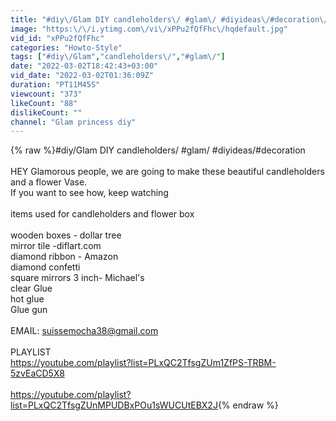 ```yaml
---
title: "#diy\/Glam DIY candleholders\/ #glam\/ #diyideas\/#decoration\/#glamprincessdiy \/#dollartreediy"
image: "https:\/\/i.ytimg.com\/vi\/xPPu2fQfFhc\/hqdefault.jpg"
vid_id: "xPPu2fQfFhc"
categories: "Howto-Style"
tags: ["#diy\/Glam","candleholders\/","#glam\/"]
date: "2022-03-02T18:42:43+03:00"
vid_date: "2022-03-02T01:36:09Z"
duration: "PT11M45S"
viewcount: "373"
likeCount: "88"
dislikeCount: ""
channel: "Glam princess diy"
---
```

{% raw %}#diy/Glam DIY candleholders/ #glam/ #diyideas/#decoration<br /><br />HEY Glamorous people, we are going to make these beautiful candleholders and a flower Vase.<br />If you want to see how, keep watching<br /><br />items used for candleholders and flower box<br /><br />wooden boxes - dollar tree<br />mirror tile -diflart.com<br />diamond ribbon - Amazon<br />diamond confetti<br />square mirrors 3 inch- Michael's <br />clear Glue<br />hot glue<br />Glue gun<br /><br />EMAIL: suissemocha38@gmail.com <br /><br />PLAYLIST<br /><a rel="nofollow" target="blank" href="https://youtube.com/playlist?list=PLxQC2TfsgZUm1ZfPS-TRBM-5zvEaCD5X8">https://youtube.com/playlist?list=PLxQC2TfsgZUm1ZfPS-TRBM-5zvEaCD5X8</a><br /><br /><a rel="nofollow" target="blank" href="https://youtube.com/playlist?list=PLxQC2TfsgZUnMPUDBxPOu1sWUCUtEBX2J">https://youtube.com/playlist?list=PLxQC2TfsgZUnMPUDBxPOu1sWUCUtEBX2J</a>{% endraw %}
